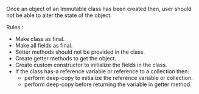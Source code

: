 
Once an object of an Immutable class  has been created then, user should not be able to alter the state of the object.


Rules :
* Make class as final.
* Make all fields as final.
* Setter methods should not be provided in the class.
* Create getter methods to get the object.
* Create custom constructor to initialize the fields in the class.
* If the class has-a reference variable or reference to a collection then:
	* perform deep-copy to initialize the reference variable or collection.
	* perform deep-copy before returning the variable in getter method.
